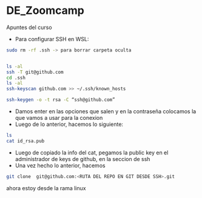 # DE_Zoomcamp

Apuntes del curso

* Para configurar SSH en WSL:

```bash
sudo rm -rf .ssh -> para borrar carpeta oculta


ls -al
ssh -T git@github.com
cd .ssh
ls -al
ssh-keyscan github.com >> ~/.ssh/known_hosts

ssh-keygen -o -t rsa -C “ssh@github.com”

```

* Damos enter en las opciones que salen y en la contraseña colocamos la que vamos a usar para la conexion
* Luego de lo anterior, hacemos lo siguiente:

```bash
ls
cat id_rsa.pub

```

* Luego de copiado la info del cat, pegamos la public key en el administrador de keys de github, en la seccion de ssh
* Una vez hecho lo anterior, hacemos

```bash
git clone  git@github.com:<RUTA DEL REPO EN GIT DESDE SSH>.git
```

ahora estoy desde la rama linux